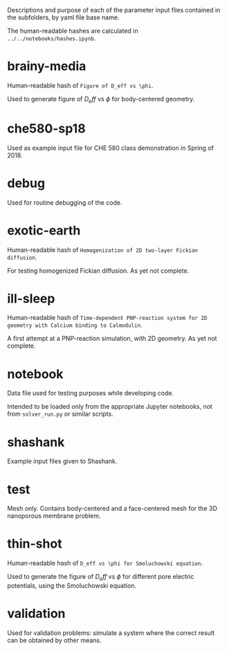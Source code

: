 Descriptions and purpose of each of the parameter input files contained in the subfolders, by yaml file base name.

The human-readable hashes are calculated in `../../notebooks/hashes.ipynb`.

# brainy-media

Human-readable hash of `Figure of D_eff vs \phi`.

Used to generate figure of $D_eff$ vs $\phi$ for body-centered geometry.

# che580-sp18

Used as example input file for CHE 580 class demonstration in Spring of 2018.

# debug

Used for routine debugging of the code.

# exotic-earth

Human-readable hash of `Homogenization of 2D two-layer Fickian diffusion`.

For testing homogenized Fickian diffusion.
As yet not complete.

# ill-sleep

Human-readable hash of `Time-dependent PNP-reaction system for 2D geometry with Calcium binding to Calmodulin`.

A first attempt at a PNP-reaction simulation, with 2D geometry.
As yet not complete.

# notebook

Data file used for testing purposes while developing code.

Intended to be loaded only from the appropriate Jupyter notebooks,
not from `solver_run.py` or similar scripts.

# shashank

Example input files given to Shashank.

# test

Mesh only.
Contains body-centered and a face-centered mesh for the 3D nanoporous membrane problem.

# thin-shot

Human-readable hash of `D_eff vs \phi for Smoluchowski equation`.

Used to generate the figure of $D_eff$ vs $\phi$ for different pore electric potentials,
using the Smoluchowski equation.

# validation

Used for validation problems: simulate a system where the correct result can be obtained by other means.

